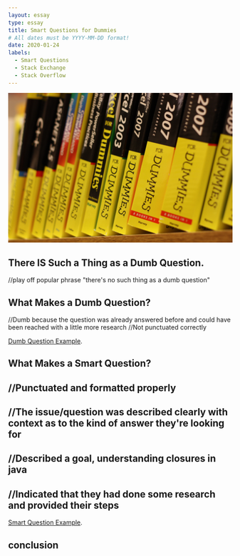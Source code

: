 ```yaml
---
layout: essay
type: essay
title: Smart Questions for Dummies
# All dates must be YYYY-MM-DD format!
date: 2020-01-24
labels:
  - Smart Questions
  - Stack Exchange
  - Stack Overflow
---
```



<img class="ui large right fluid image" src="../images/fordummies.jpg">

## There IS Such a Thing as a Dumb Question.

//play off popular phrase "there's no such thing as a dumb question"
## What Makes a Dumb Question?

//Dumb because the question was already answered before and could have been reached with a little more research
//Not punctuated correctly

[Dumb Question Example](https://stackoverflow.com/questions/65878295/how-to-change-the-default-directory-for-linux-at-startup).
## What Makes a Smart Question?

//Punctuated and formatted properly
---
//The issue/question was described clearly with context as to the kind of answer they're looking for
---
//Described a goal, understanding closures in java
---
//Indicated that they had done some research and provided their steps
---
[Smart Question Example](https://stackoverflow.com/questions/111102/how-do-javascript-closures-work).

## conclusion
